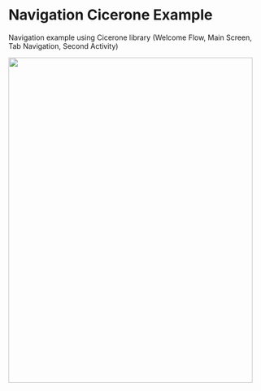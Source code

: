# Navigation Cicerone Example

Navigation example using Cicerone library (Welcome Flow, Main Screen, Tab Navigation, Second Activity)

<img src="./gifs/application.gif" width="480" height="640" />
